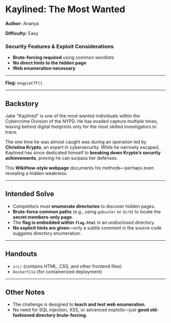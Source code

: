 # **Kaylined: The Most Wanted**  
**Author:** Ananya

**Difficulty:** Easy  

### **Security Features & Exploit Considerations**  
- **Brute-forcing required** using common wordlists  
- **No direct hints to the hidden page**  
- **Web enumeration necessary**  

---

**Flag:** `magpieCTF{}`  

---

## **Backstory**  
Jake "Kaylined" is one of the most wanted individuals within the Cybercrime Division of the NYPD. He has evaded capture multiple times, leaving behind digital footprints only for the most skilled investigators to trace.  

The one time he was almost caught was during an operation led by **Christina Krypto**, an expert in cybersecurity. While he narrowly escaped, Kaylined has since dedicated himself to **breaking down Krypto’s security achievements**, proving he can surpass her defenses.  

This **WikiHow-style webpage** documents his methods—perhaps even revealing a hidden weakness.  

---

## **Intended Solve**  
- Competitors must **enumerate directories** to discover hidden pages.  
- **Brute-force common paths** (e.g., using `gobuster` or `dirb`) to locate the **secret members-only page**.  
- The **flag is embedded within `flag.html`** in an undisclosed directory.  
- **No explicit hints are given**—only a subtle comment in the source code suggests directory enumeration.  

---

## **Handouts**  
- `src/` (contains HTML, CSS, and other frontend files)  
- `Dockerfile` (for containerized deployment)  

---

## **Other Notes**  
- The challenge is designed to **teach and test web enumeration**.  
- No need for SQL injection, XSS, or advanced exploits—just **good old-fashioned directory brute-forcing**.  
